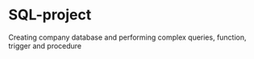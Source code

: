 # SQL-project
Creating company database and performing complex queries, function, trigger and procedure
